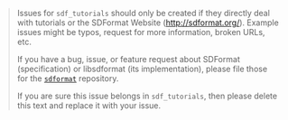 > Issues for `sdf_tutorials` should only be created if they directly deal with
> tutorials or the SDFormat Website (http://sdformat.org/). Example issues
> might be typos, request for more information, broken URLs, etc.
>
> If you have a bug, issue, or feature request about SDFormat (specification) or
> libsdformat (its implementation), please file those for the
> [`sdformat`](https://github.com/osrf/sdformat/) repository.
>
> If you are sure this issue belongs in `sdf_tutorials`, then please delete
> this text and replace it with your issue.
